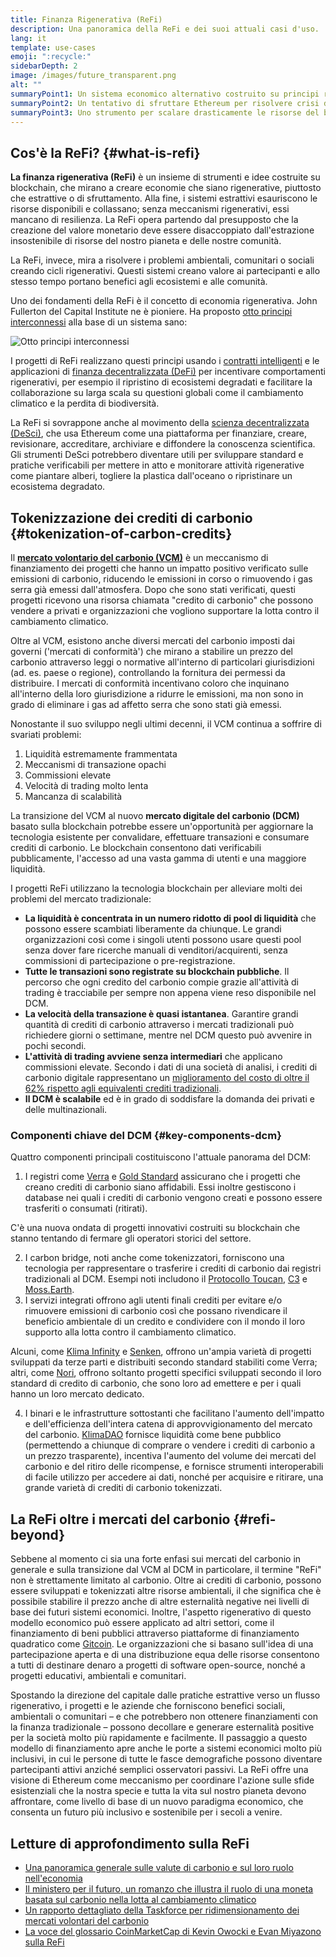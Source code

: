 ```yaml
---
title: Finanza Rigenerativa (ReFi)
description: Una panoramica della ReFi e dei suoi attuali casi d'uso.
lang: it
template: use-cases
emoji: ":recycle:"
sidebarDepth: 2
image: /images/future_transparent.png
alt: ""
summaryPoint1: Un sistema economico alternativo costruito su principi rigenerativi
summaryPoint2: Un tentativo di sfruttare Ethereum per risolvere crisi di coordinamento a livello globale come il cambiamento climatico
summaryPoint3: Uno strumento per scalare drasticamente le risorse del beneficio ecologico come i crediti di carbonio verificati
---
```


## Cos'è la ReFi? {#what-is-refi}

**La finanza rigenerativa (ReFi)** è un insieme di strumenti e idee costruite su blockchain, che mirano a creare economie che siano rigenerative, piuttosto che estrattive o di sfruttamento. Alla fine, i sistemi estrattivi esauriscono le risorse disponibili e collassano; senza meccanismi rigenerativi, essi mancano di resilienza. La ReFi opera partendo dal presupposto che la creazione del valore monetario deve essere disaccoppiato dall'estrazione insostenibile di risorse del nostro pianeta e delle nostre comunità.

La ReFi, invece, mira a risolvere i problemi ambientali, comunitari o sociali creando cicli rigenerativi. Questi sistemi creano valore ai partecipanti e allo stesso tempo portano benefici agli ecosistemi e alle comunità.

Uno dei fondamenti della ReFi è il concetto di economia rigenerativa. John Fullerton del Capital Institute ne è pioniere. Ha proposto [otto principi interconnessi](https://capitalinstitute.org/8-principles-regenerative-economy/) alla base di un sistema sano:

![Otto principi interconnessi](./refi-regenerative-economy-diagram.png)

I progetti di ReFi realizzano questi principi usando i [contratti intelligenti](/developers/docs/smart-contracts/) e le applicazioni di [finanza decentralizzata (DeFi)](/defi/) per incentivare comportamenti rigenerativi, per esempio il ripristino di ecosistemi degradati e facilitare la collaborazione su larga scala su questioni globali come il cambiamento climatico e la perdita di biodiversità.

La ReFi si sovrappone anche al movimento della [scienza decentralizzata (DeSci)](/desci/), che usa Ethereum come una piattaforma per finanziare, creare, revisionare, accreditare, archiviare e diffondere la conoscenza scientifica. Gli strumenti DeSci potrebbero diventare utili per sviluppare standard e pratiche verificabili per mettere in atto e monitorare attività rigenerative come piantare alberi, togliere la plastica dall'oceano o ripristinare un ecosistema degradato.

## Tokenizzazione dei crediti di carbonio {#tokenization-of-carbon-credits}

Il **[mercato volontario del carbonio (VCM)](https://climatefocus.com/so-what-voluntary-carbon-market-exactly/)** è un meccanismo di finanziamento dei progetti che hanno un impatto positivo verificato sulle emissioni di carbonio, riducendo le emissioni in corso o rimuovendo i gas serra già emessi dall'atmosfera. Dopo che sono stati verificati, questi progetti ricevono una risorsa chiamata "credito di carbonio" che possono vendere a privati e organizzazioni che vogliono supportare la lotta contro il cambiamento climatico.

Oltre al VCM, esistono anche diversi mercati del carbonio imposti dai governi ('mercati di conformità') che mirano a stabilire un prezzo del carbonio attraverso leggi o normative all'interno di particolari giurisdizioni (ad. es. paese o regione), controllando la fornitura dei permessi da distribuire. I mercati di conformità incentivano coloro che inquinano all'interno della loro giurisdizione a ridurre le emissioni, ma non sono in grado di eliminare i gas ad affetto serra che sono stati già emessi.

Nonostante il suo sviluppo negli ultimi decenni, il VCM continua a soffrire di svariati problemi:

1. Liquidità estremamente frammentata
2. Meccanismi di transazione opachi
3. Commissioni elevate
4. Velocità di trading molto lenta
5. Mancanza di scalabilità

La transizione del VCM al nuovo **mercato digitale del carbonio (DCM)** basato sulla blockchain potrebbe essere un'opportunità per aggiornare la tecnologia esistente per convalidare, effettuare transazioni e consumare crediti di carbonio. Le blockchain consentono dati verificabili pubblicamente, l'accesso ad una vasta gamma di utenti e una maggiore liquidità.

I progetti ReFi utilizzano la tecnologia blockchain per alleviare molti dei problemi del mercato tradizionale:

- **La liquidità è concentrata in un numero ridotto di pool di liquidità** che possono essere scambiati liberamente da chiunque. Le grandi organizzazioni così come i singoli utenti possono usare questi pool senza dover fare ricerche manuali di venditori/acquirenti, senza commissioni di partecipazione o pre-registrazione.
- **Tutte le transazioni sono registrate su blockchain pubbliche**. Il percorso che ogni credito del carbonio compie grazie all'attività di trading è tracciabile per sempre non appena viene reso disponibile nel DCM.
- **La velocità della transazione è quasi istantanea**. Garantire grandi quantità di crediti di carbonio attraverso i mercati tradizionali può richiedere giorni o settimane, mentre nel DCM questo può avvenire in pochi secondi.
- **L'attività di trading avviene senza intermediari** che applicano commissioni elevate. Secondo i dati di una società di analisi, i crediti di carbonio digitale rappresentano un [miglioramento del costo di oltre il 62% rispetto agli equivalenti crediti tradizionali](https://www.klimadao.finance/blog/klimadao-analysis-of-the-base-carbon-tonne).
- **Il DCM è scalabile** ed è in grado di soddisfare la domanda dei privati e delle multinazionali.

### Componenti chiave del DCM {#key-components-dcm}

Quattro componenti principali costituiscono l'attuale panorama del DCM:

1. I registri come [Verra](https://verra.org/project/vcs-program/registry-system/) e [Gold Standard](https://www.goldstandard.org/) assicurano che i progetti che creano crediti di carbonio siano affidabili. Essi inoltre gestiscono i database nei quali i crediti di carbonio vengono creati e possono essere trasferiti o consumati (ritirati).

C'è una nuova ondata di progetti innovativi costruiti su blockchain che stanno tentando di fermare gli operatori storici del settore.

2. I carbon bridge, noti anche come tokenizzatori, forniscono una tecnologia per rappresentare o trasferire i crediti di carbonio dai registri tradizionali al DCM. Esempi noti includono il [Protocollo Toucan](https://toucan.earth/), [C3](https://c3.app/) e [Moss.Earth](https://moss.earth/).
3. I servizi integrati offrono agli utenti finali crediti per evitare e/o rimuovere emissioni di carbonio così che possano rivendicare il beneficio ambientale di un credito e condividere con il mondo il loro supporto alla lotta contro il cambiamento climatico.

Alcuni, come [Klima Infinity](https://www.klimadao.finance/infinity) e [Senken](https://senken.io/), offrono un'ampia varietà di progetti sviluppati da terze parti e distribuiti secondo standard stabiliti come Verra; altri, come [Nori](https://nori.com/), offrono soltanto progetti specifici sviluppati secondo il loro standard di credito di carbonio, che sono loro ad emettere e per i quali hanno un loro mercato dedicato.

4. I binari e le infrastrutture sottostanti che facilitano l'aumento dell'impatto e dell'efficienza dell'intera catena di approvvigionamento del mercato del carbonio. [KlimaDAO](http://klimadao.finance/) fornisce liquidità come bene pubblico (permettendo a chiunque di comprare o vendere i crediti di carbonio a un prezzo trasparente), incentiva l'aumento del volume dei mercati del carbonio e del ritiro delle ricompense, e fornisce strumenti interoperabili di facile utilizzo per accedere ai dati, nonché per acquisire e ritirare, una grande varietà di crediti di carbonio tokenizzati.

## La ReFi oltre i mercati del carbonio {#refi-beyond}

Sebbene al momento ci sia una forte enfasi sui mercati del carbonio in generale e sulla transizione dal VCM al DCM in particolare, il termine "ReFi" non è strettamente limitato al carbonio. Oltre ai crediti di carbonio, possono essere sviluppati e tokenizzati altre risorse ambientali, il che significa che è possibile stabilire il prezzo anche di altre esternalità negative nei livelli di base dei futuri sistemi economici. Inoltre, l'aspetto rigenerativo di questo modello economico può essere applicato ad altri settori, come il finanziamento di beni pubblici attraverso piattaforme di finanziamento quadratico come [Gitcoin](https://gitcoin.co/). Le organizzazioni che si basano sull'idea di una partecipazione aperta e di una distribuzione equa delle risorse consentono a tutti di destinare denaro a progetti di software open-source, nonché a progetti educativi, ambientali e comunitari.

Spostando la direzione del capitale dalle pratiche estrattive verso un flusso rigenerativo, i progetti e le aziende che forniscono benefici sociali, ambientali o comunitari – e che potrebbero non ottenere finanziamenti con la finanza tradizionale – possono decollare e generare esternalità positive per la società molto più rapidamente e facilmente. Il passaggio a questo modello di finanziamento apre anche le porte a sistemi economici molto più inclusivi, in cui le persone di tutte le fasce demografiche possono diventare partecipanti attivi anziché semplici osservatori passivi. La ReFi offre una visione di Ethereum come meccanismo per coordinare l'azione sulle sfide esistenziali che la nostra specie e tutta la vita sul nostro pianeta devono affrontare, come livello di base di un nuovo paradigma economico, che consenta un futuro più inclusivo e sostenibile per i secoli a venire.

## Letture di approfondimento sulla ReFi

- [Una panoramica generale sulle valute di carbonio e sul loro ruolo nell'economia](https://www.klimadao.finance/blog/the-vision-of-a-carbon-currency)
- [Il ministero per il futuro, un romanzo che illustra il ruolo di una moneta basata sul carbonio nella lotta al cambiamento climatico](https://en.wikipedia.org/wiki/The_Ministry_for_the_Future)
- [Un rapporto dettagliato della Taskforce per ridimensionamento dei mercati volontari del carbonio](https://www.iif.com/Portals/1/Files/TSVCM_Report.pdf)
- [La voce del glossario CoinMarketCap di Kevin Owocki e Evan Miyazono sulla ReFi](https://coinmarketcap.com/alexandria/glossary/regenerative-finance-refi)
